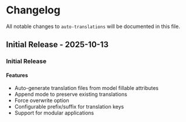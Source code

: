 # Changelog

All notable changes to `auto-translations` will be documented in this file.

## Initial Release - 2025-10-13

### Initial Release

#### Features

- Auto-generate translation files from model fillable attributes
- Append mode to preserve existing translations
- Force overwrite option
- Configurable prefix/suffix for translation keys
- Support for modular applications
